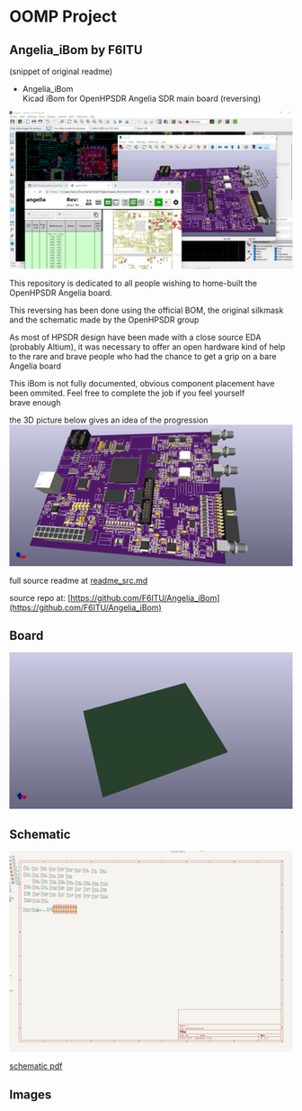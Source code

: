 # OOMP Project  
## Angelia_iBom  by F6ITU  
  
(snippet of original readme)  
  
- Angelia_iBom  
Kicad iBom for OpenHPSDR Angelia SDR main board (reversing)  
  
![Kicad iBom for OpenHPSDR Angelia](https://github.com/F6ITU/Angelia_iBom/blob/main/documentation/under_dev.png)  
  
  
This repository is dedicated to all people wishing to home-built the OpenHPSDR Angelia board.   
  
This reversing has been done using the official BOM, the original silkmask and the schematic made by the OpenHPSDR group  
  
As most of HPSDR design have been made with a close source EDA (probably Altium), it was necessary to offer an open hardware kind of help   
to the rare and brave people who had the chance to get a grip on a bare Angelia board  
  
This iBom is not fully documented, obvious component placement have been ommited. Feel free to complete the job if you feel yourself   
brave enough   
  
the 3D picture below gives an idea of the progression  
![Kicad angelia virtual board, OpenHPSDR ](https://github.com/F6ITU/Angelia_iBom/blob/main/documentation/angelia3D.png)  
  
  
  
  full source readme at [readme_src.md](readme_src.md)  
  
source repo at: [https://github.com/F6ITU/Angelia_iBom](https://github.com/F6ITU/Angelia_iBom)  
## Board  
  
[![working_3d.png](working_3d_600.png)](working_3d.png)  
## Schematic  
  
[![working_schematic.png](working_schematic_600.png)](working_schematic.png)  
  
[schematic pdf](working_schematic.pdf)  
## Images  
